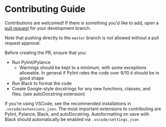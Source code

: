 # Contributing Guide

Contributions are welcomed! If there is something you'd like to add, open a [pull request](https://github.com/danielpmorton/pyastrobee/pulls) for your development branch. 

Note that pushing directly to the `master` branch is not allowed without a pull request approval.

Before creating the PR, ensure that you:

- Run Pylint/Pylance
  - Warnings should be kept to a minimum, with some exceptions allowable. In general if Pylint rates the code over 9/10 it should be in good shape
- Run Black to format the code
- Create Google-style docstrings for any new functions, classes, and files. (see autoDocstring extension)

If you're using VSCode, see the recommended installations in `.vscode/extensions.json`. The most important extensions to contributing are Pylint, Pylance, Black, and autoDocstring. Autoformatting on save with Black should automatically be enabled via `.vscode/settings.json`
